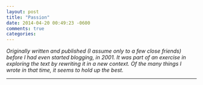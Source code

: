 ```yaml
---
layout: post
title: "Passion"
date: 2014-04-20 00:49:23 -0600
comments: true
categories: 
---
```


*Originally written and published (I assume only to a few close friends) before I had even started blogging, in 2001. It was part of an exercise in exploring the text by rewriting it in a new context. Of the many things I wrote in that time, it seems to hold up the best.*

---
  
  
